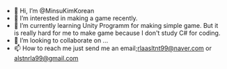 - 👋 Hi, I’m @MinsuKimKorean
- 👀 I’m interested in making a game recently. 
- 🌱 I’m currently learning Unity Programm for making simple game. But it is really hard for me to make game because I don't study C# for coding. 
- 💞️ I’m looking to collaborate on ...
- 📫 How to reach me just send me an email;rlaasltnt99@naver.com or alstnrla99@gmail.com 

<!---
MinsuKimKorean/MinsuKimKorean is a ✨ special ✨ repository because its `README.md` (this file) appears on your GitHub profile.
You can click the Preview link to take a look at your changes.
--->
